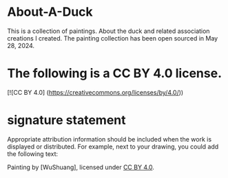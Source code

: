 # About-A-Duck
This is a collection of paintings. About the duck and related association creations I created.  The painting collection has been  open sourced in May 28, 2024.

# The following is a CC BY 4.0 license.
[![CC BY 4.0] (https://creativecommons.org/licenses/by/4.0/))

# signature statement
Appropriate attribution information should be included when the work is displayed or distributed. For example, next to your drawing, you could add the following text:

Painting by [WuShuang], licensed under [CC BY 4.0](https://creativecommons.org/licenses/by/4.0/).
